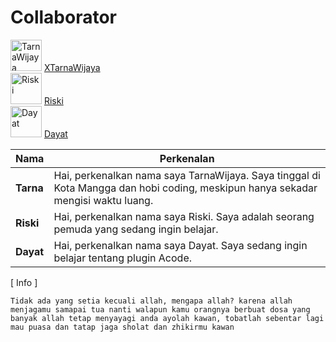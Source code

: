 # Collaborator
<img src="https://github.com/XTarnaWijaya.png" alt="TarnaWijaya" width="50" height="50">
<a href="https://github.com/XTarnaWijaya">XTarnaWijaya</a><br>

<img src="https://github.com/hanzxploit620.png" alt="Riski" width="50" height="50">
<a href="https://github.com/hanzxploit620">Riski</a><br>

<img src="https://github.com/ZVex-Dev.png" alt="Dayat" width="50" height="50">
<a href="https://github.com/ZVex-Dev">Dayat</a>


| Nama  | Perkenalan |
|--------|-----------|
| **Tarna**  | Hai, perkenalkan nama saya TarnaWijaya. Saya tinggal di Kota Mangga dan hobi coding, meskipun hanya sekadar mengisi waktu luang. |
| **Riski**  | Hai, perkenalkan nama saya Riski. Saya adalah seorang pemuda yang sedang ingin belajar. |
| **Dayat**  | Hai, perkenalkan nama saya Dayat. Saya sedang ingin belajar tentang plugin Acode. |

[ Info ]

`Tidak ada yang setia kecuali allah, mengapa allah? karena allah menjagamu samapai tua nanti walapun kamu orangnya berbuat dosa yang banyak allah tetap menyayagi anda ayolah kawan, tobatlah sebentar lagi mau puasa dan tatap jaga sholat dan zhikirmu kawan`